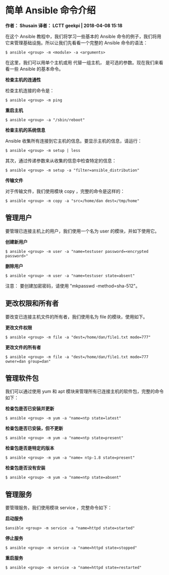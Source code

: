 # 简单 Ansible 命令介绍 
**作者： Shusain 译者： LCTT geekpi | 2018-04-08 15:18**

在这个 Ansible 教程中，我们将学习一些基本的 Ansible 命令的例子，我们将用它来管理基础设施。所以让我们先看看一个完整的 Ansible 命令的语法：
```ssh
$ ansible <group> -m <module> -a <arguments>
```
在这里，我们可以用单个主机或用 <group> 代替一组主机，<arguments> 是可选的参数。现在我们来看看一些 Ansible 的基本命令。

**检查主机的连通性**

检查主机连接的命令是：
```ssh
$ ansible <group> -m ping
```
**重启主机**
```ssh
$ ansible <group> -a "/sbin/reboot"
```
**检查主机的系统信息**

Ansible 收集所有连接到它主机的信息。要显示主机的信息，请运行：
```ssh
$ ansible <group> -m setup | less
```
其次，通过传递参数来从收集的信息中检查特定的信息：
```ssh
$ ansible <group> -m setup -a "filter=ansible_distribution"
```
**传输文件**

对于传输文件，我们使用模块 copy ，完整的命令是这样的：
```ssh
$ ansible <group> -m copy -a "src=/home/dan dest=/tmp/home"
```

## 管理用户
要管理已连接主机上的用户，我们使用一个名为 user 的模块，并如下使用它。

**创建新用户**
```ssh
$ ansible <group> -m user -a "name=testuser password=<encrypted password>"
```
**删除用户**
```ssh
$ ansible <group> -m user -a "name=testuser state=absent"
```
注意： 要创建加密密码，请使用 "mkpasswd -method=sha-512"。

## 更改权限和所有者
要改变已连接主机文件的所有者，我们使用名为 file 的模块，使用如下。

**更改文件权限**
```ssh
$ ansible <group> -m file -a "dest=/home/dan/file1.txt mode=777"
```
**更改文件的所有者**
```ssh
$ ansible <group> -m file -a "dest=/home/dan/file1.txt mode=777 owner=dan group=dan"
```

## 管理软件包
我们可以通过使用 yum 和 apt 模块来管理所有已连接主机的软件包，完整的命令如下：

**检查包是否已安装并更新**
```ssh
$ ansible <group> -m yum -a "name=ntp state=latest"
```
**检查包是否已安装，但不更新**
```ssh
$ ansible <group> -m yum -a "name=ntp state=present"
```
**检查包是否是特定的版本**
```ssh
$ ansible <group> -m yum -a "name= ntp-1.8 state=present"
```
**检查包是否没有安装**
```ssh
$ ansible <group> -m yum -a "name=ntp state=absent"
```

## 管理服务
要管理服务，我们使用模块 service ，完整命令如下：

**启动服务**
```ssh
$ansible <group> -m service -a "name=httpd state=started"
```
**停止服务**
```ssh
$ ansible <group> -m service -a "name=httpd state=stopped"
```
**重启服务**
```ssh
$ ansible <group> -m service -a "name=httpd state=restarted"
```
